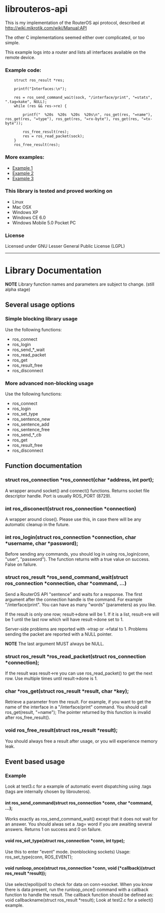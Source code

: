 librouteros-api
===============

This is my implementation of the RouterOS api protocol, described at http://wiki.mikrotik.com/wiki/Manual:API

The other C implementations seemed either over complicated, or too simple.

This example logs into a router and lists all interfaces available on the remote device.

### Example code:  

		struct ros_result *res;

		printf("Interfaces:\n");

		res = ros_send_command_wait(sock, "/interface/print", "=stats", ".tag=kake", NULL);
		while (res && res->re) {

			printf("  %20s  %20s  %20s  %20s\n", ros_get(res, "=name"), ros_get(res, "=type"), ros_get(res, "=rx-byte"), ros_get(res, "=tx-byte"));

			ros_free_result(res);
			res = ros_read_packet(sock);
		}
		ros_free_result(res);

### More examples:
  * [Example 1](librouteros-api/blob/master/test.c)
  * [Example 2](librouteros-api/blob/master/test2.c)
  * [Example 3](librouteros-api/blob/master/test3.c)

### This library is tested and proved working on
  * Linux
  * Mac OSX
  * Windows XP
  * Windows CE 6.0
  * Windows Mobile 5.0 Pocket PC

### License

Licensed under GNU Lesser General Public License (LGPL)

*********************

Library Documentation
=====================

**NOTE** Library function names and parameters are subject to change. (still alpha stage)

## Several usage options

### Simple blocking library usage

Use the following functions:
  * ros_connect
  * ros_login
  * ros_send_*_wait
  * ros_read_packet
  * ros_get
  * ros_result_free
  * ros_disconnect

### More advanced non-blocking usage

Use the following functions:
  * ros_connect
  * ros_login
  * ros_set_type
  * ros_sentence_new
  * ros_sentence_add
  * ros_sentence_free
  * ros_send_*_cb
  * ros_get
  * ros_result_free
  * ros_disconnect

## Function documentation

### struct ros_connection *ros_connect(char *address, int port);

A wrapper around socket() and connect() functions. Returns socket file descriptor handle.
Port is usually ROS_PORT (8729).

### int ros_disconect(struct ros_connection *connection)

A wrapper around close(). Please use this, in case there will be any automatic cleanup in the future.

### int ros_login(struct ros_connection *connection, char *username, char *password);

Before sending any commands, you should log in using ros_login(conn, "user", "password"). The function returns with a true value on success. False on failure.

### struct ros_result *ros_send_command_wait(struct ros_connection *connection, char *command, ...)

Send a RouterOS API "sentence" and waits for a response. The first argument after the connection handle is the command. For example "/interface/print".
You can have as many "words" (parameters) as you like.

If the result is only one row; result->done will be 1. If it is a list, result->re will be 1 until the last row which will have result->done set to 1.

Server-side problems are reported with ->trap or ->fatal to 1. Problems sending the packet are reported with a NULL pointer.

**NOTE** The last argument MUST always be NULL.

### struct ros_result *ros_read_packet(struct ros_connection *connection);

If the result was result->re you can use ros_read_packet() to get the next row. Use multiple times until result->done is 1.

### char *ros_get(struct ros_result *result, char *key);

Retrieve a parameter from the result. For example, if you want to get the name of the interface in a "/interface/print" command. You should call ros_get(result, "=name");
The pointer returned by this function is invalid after ros_free_result().

### void ros_free_result(struct ros_result *result);

You should always free a result after usage, or you will experience memory leak.

## Event based usage

### Example

Look at test3.c for a example of automatic event dispatching using .tags (tags are internally chosen by librouteros).

#### int ros_send_command(struct ros_connection *conn, char *command, ...);

Works exactly as ros_send_command_wait() except that it does not wait for an answer. You should alwas set a .tag= word if you are awaiting several answers.
Returns 1 on success and 0 on failure.

#### void ros_set_type(struct ros_connection *conn, int type);

Use this to enter "event" mode. (nonblocking sockets) Usage: ros_set_type(conn, ROS_EVENT);

#### void runloop_once(struct ros_connection *conn, void (*callback)(struct ros_result *result));

Use select/epoll/poll to check for data on conn->socket. When you know there is data present, run the runloop_once() command with a callback function to handle the result. The callback function should be defined as: void callbackname(struct ros_result *result);
Look at test2.c for a select() example.	
